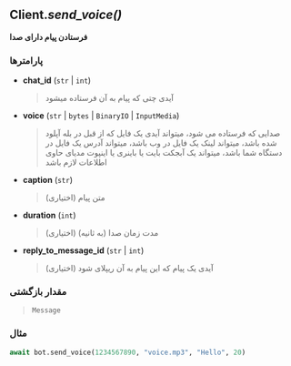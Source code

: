 ## Client.*send_voice()*

**فرستادن پیام دارای صدا**

### پارامترها

- **chat_id** (`str` | `int`)
    > آیدی چتی که پیام به آن فرستاده میشود

- **voice** (`str` | `bytes` | `BinaryIO` | `InputMedia`)
    > صدایی که فرستاده می شود، میتواند آیدی یک فایل که از قبل در بله آپلود شده باشد، میتواند لینک یک فایل در وب باشد، میتواند آدرس یک فایل در دستگاه شما باشد، میتواند یک آبجکت بایت یا باینری یا اینپوت مدیای حاوی اطلاعات لازم باشد

- **caption** (`str`)
    > متن پیام (اختیاری)

- **duration** (`int`)
    > مدت زمان صدا (به ثانیه) (اختیاری)

- **reply_to_message_id** (`str` | `int`)
    > آیدی یک پیام که این پیام به آن ریپلای شود (اختیاری)

### مقدار بازگشتی

> `Message`

### مثال

```python
await bot.send_voice(1234567890, "voice.mp3", "Hello", 20)
```